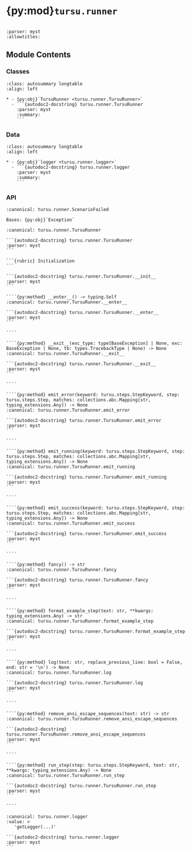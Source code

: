 # {py:mod}`tursu.runner`

```{py:module} tursu.runner
```

```{autodoc2-docstring} tursu.runner
:parser: myst
:allowtitles:
```

## Module Contents

### Classes

````{list-table}
:class: autosummary longtable
:align: left

* - {py:obj}`TursuRunner <tursu.runner.TursuRunner>`
  - ```{autodoc2-docstring} tursu.runner.TursuRunner
    :parser: myst
    :summary:
    ```
````

### Data

````{list-table}
:class: autosummary longtable
:align: left

* - {py:obj}`logger <tursu.runner.logger>`
  - ```{autodoc2-docstring} tursu.runner.logger
    :parser: myst
    :summary:
    ```
````

### API

```{py:exception} ScenarioFailed()
:canonical: tursu.runner.ScenarioFailed

Bases: {py:obj}`Exception`

```

`````{py:class} TursuRunner(request: pytest.FixtureRequest, capsys: pytest.CaptureFixture[str], tursu: tursu.registry.Tursu, scenario: list[str])
:canonical: tursu.runner.TursuRunner

```{autodoc2-docstring} tursu.runner.TursuRunner
:parser: myst
```

```{rubric} Initialization
```

```{autodoc2-docstring} tursu.runner.TursuRunner.__init__
:parser: myst
```

````{py:method} __enter__() -> typing.Self
:canonical: tursu.runner.TursuRunner.__enter__

```{autodoc2-docstring} tursu.runner.TursuRunner.__enter__
:parser: myst
```

````

````{py:method} __exit__(exc_type: type[BaseException] | None, exc: BaseException | None, tb: types.TracebackType | None) -> None
:canonical: tursu.runner.TursuRunner.__exit__

```{autodoc2-docstring} tursu.runner.TursuRunner.__exit__
:parser: myst
```

````

````{py:method} emit_error(keyword: tursu.steps.StepKeyword, step: tursu.steps.Step, matches: collections.abc.Mapping[str, typing_extensions.Any]) -> None
:canonical: tursu.runner.TursuRunner.emit_error

```{autodoc2-docstring} tursu.runner.TursuRunner.emit_error
:parser: myst
```

````

````{py:method} emit_running(keyword: tursu.steps.StepKeyword, step: tursu.steps.Step, matches: collections.abc.Mapping[str, typing_extensions.Any]) -> None
:canonical: tursu.runner.TursuRunner.emit_running

```{autodoc2-docstring} tursu.runner.TursuRunner.emit_running
:parser: myst
```

````

````{py:method} emit_success(keyword: tursu.steps.StepKeyword, step: tursu.steps.Step, matches: collections.abc.Mapping[str, typing_extensions.Any]) -> None
:canonical: tursu.runner.TursuRunner.emit_success

```{autodoc2-docstring} tursu.runner.TursuRunner.emit_success
:parser: myst
```

````

````{py:method} fancy() -> str
:canonical: tursu.runner.TursuRunner.fancy

```{autodoc2-docstring} tursu.runner.TursuRunner.fancy
:parser: myst
```

````

````{py:method} format_example_step(text: str, **kwargs: typing_extensions.Any) -> str
:canonical: tursu.runner.TursuRunner.format_example_step

```{autodoc2-docstring} tursu.runner.TursuRunner.format_example_step
:parser: myst
```

````

````{py:method} log(text: str, replace_previous_line: bool = False, end: str = '\n') -> None
:canonical: tursu.runner.TursuRunner.log

```{autodoc2-docstring} tursu.runner.TursuRunner.log
:parser: myst
```

````

````{py:method} remove_ansi_escape_sequences(text: str) -> str
:canonical: tursu.runner.TursuRunner.remove_ansi_escape_sequences

```{autodoc2-docstring} tursu.runner.TursuRunner.remove_ansi_escape_sequences
:parser: myst
```

````

````{py:method} run_step(step: tursu.steps.StepKeyword, text: str, **kwargs: typing_extensions.Any) -> None
:canonical: tursu.runner.TursuRunner.run_step

```{autodoc2-docstring} tursu.runner.TursuRunner.run_step
:parser: myst
```

````

`````

````{py:data} logger
:canonical: tursu.runner.logger
:value: >
   'getLogger(...)'

```{autodoc2-docstring} tursu.runner.logger
:parser: myst
```

````
